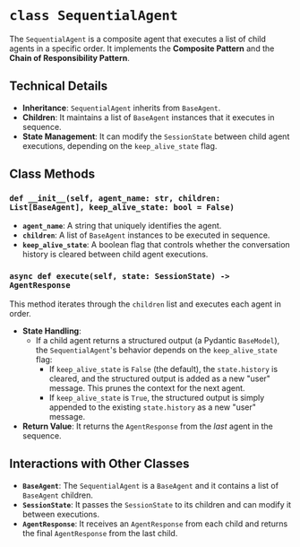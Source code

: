 # `class SequentialAgent`

The `SequentialAgent` is a composite agent that executes a list of child agents in a specific order. It implements the **Composite Pattern** and the **Chain of Responsibility Pattern**.

## Technical Details

-   **Inheritance**: `SequentialAgent` inherits from `BaseAgent`.
-   **Children**: It maintains a list of `BaseAgent` instances that it executes in sequence.
-   **State Management**: It can modify the `SessionState` between child agent executions, depending on the `keep_alive_state` flag.

## Class Methods

### `def __init__(self, agent_name: str, children: List[BaseAgent], keep_alive_state: bool = False)`

-   **`agent_name`**: A string that uniquely identifies the agent.
-   **`children`**: A list of `BaseAgent` instances to be executed in sequence.
-   **`keep_alive_state`**: A boolean flag that controls whether the conversation history is cleared between child agent executions.

### `async def execute(self, state: SessionState) -> AgentResponse`

This method iterates through the `children` list and executes each agent in order.

-   **State Handling**:
    -   If a child agent returns a structured output (a Pydantic `BaseModel`), the `SequentialAgent`'s behavior depends on the `keep_alive_state` flag:
        -   If `keep_alive_state` is `False` (the default), the `state.history` is cleared, and the structured output is added as a new "user" message. This prunes the context for the next agent.
        -   If `keep_alive_state` is `True`, the structured output is simply appended to the existing `state.history` as a new "user" message.
-   **Return Value**: It returns the `AgentResponse` from the *last* agent in the sequence.

## Interactions with Other Classes

-   **`BaseAgent`**: The `SequentialAgent` is a `BaseAgent` and it contains a list of `BaseAgent` children.
-   **`SessionState`**: It passes the `SessionState` to its children and can modify it between executions.
-   **`AgentResponse`**: It receives an `AgentResponse` from each child and returns the final `AgentResponse` from the last child.